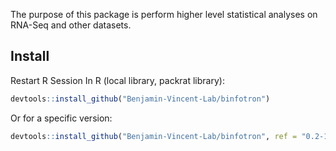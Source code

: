 The purpose of this package is perform higher level statistical analyses on RNA-Seq and other datasets.


## Install
Restart R Session
In R (local library, packrat library):
``` r
devtools::install_github("Benjamin-Vincent-Lab/binfotron")
```

Or for a specific version:
``` r
devtools::install_github("Benjamin-Vincent-Lab/binfotron", ref = "0.2-12")
```

